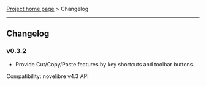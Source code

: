 [Project home page](../) > Changelog

------------------------------------------------------------------------

## Changelog


### v0.3.2

- Provide Cut/Copy/Paste features by key shortcuts and toolbar buttons.

Compatibility: novelibre v4.3 API
